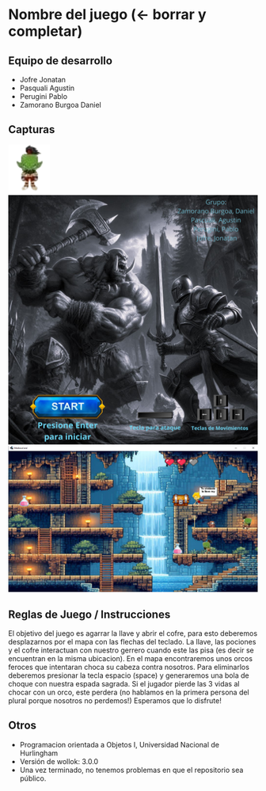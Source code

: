 # Nombre del juego (<- borrar y completar)

## Equipo de desarrollo

- Jofre Jonatan
- Pasquali Agustin
- Perugini Pablo
- Zamorano Burgoa Daniel

## Capturas
![Personaje](./assert/EMovQuieto0.png)
![Game1](./assert/ImagenDeInicio.png)
![Game2](./assert/Gameplay.png)


## Reglas de Juego / Instrucciones

El objetivo del juego es agarrar la llave y abrir el cofre, para esto deberemos desplazarnos por el mapa con las flechas del teclado.
La llave, las pociones y el cofre interactuan con nuestro gerrero cuando este las pisa (es decir se encuentran en la misma ubicacion).
En el mapa encontraremos unos orcos feroces que intentaran choca su cabeza contra nosotros. Para eliminarlos deberemos presionar la tecla espacio (space) y generaremos una bola de choque con nuestra espada sagrada.
Si el jugador pierde las 3 vidas al chocar con un orco, este perdera (no hablamos en la primera persona del plural porque nosotros no perdemos!)
Esperamos que lo disfrute!


## Otros

- Programacion orientada a Objetos I, Universidad Nacional de Hurlingham
- Versión de wollok: 3.0.0
- Una vez terminado, no tenemos problemas en que el repositorio sea público.
